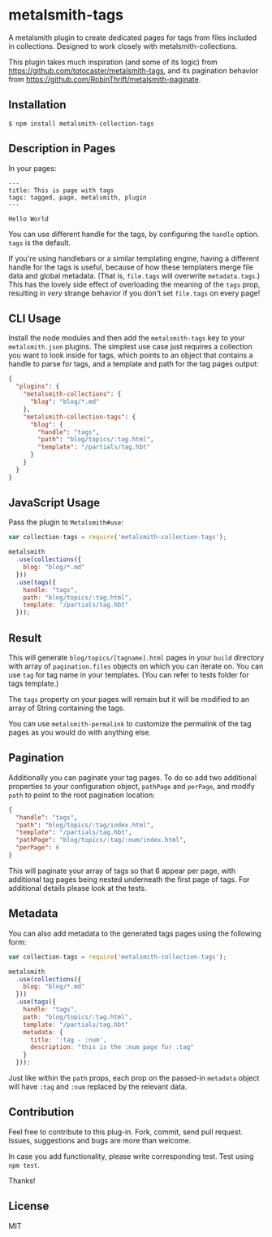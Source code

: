 # metalsmith-tags

  A metalsmith plugin to create dedicated pages for tags from files included in 
  collections. Designed to work closely with metalsmith-collections.

  This plugin takes much inspiration (and some of its logic) from 
  <https://github.com/totocaster/metalsmith-tags>, and its pagination behavior 
  from <https://github.com/RobinThrift/metalsmith-paginate>.

## Installation

    $ npm install metalsmith-collection-tags

## Description in Pages

  In your pages:

```
---
title: This is page with tags
tags: tagged, page, metalsmith, plugin
---

Hello World
```

  You can use different handle for the tags, by configuring the `handle` option. 
  `tags` is the default.

  If you're using handlebars or a similar templating engine, having a different 
  handle for the tags is useful, because of how these templaters merge file data
  and global metadata. (That is, `file.tags` will overwrite `metadata.tags`.) 
  This has the lovely side effect of overloading the meaning of the `tags` prop,
  resulting in *very* strange behavior if you don't set `file.tags` on every 
  page!

## CLI Usage

  Install the node modules and then add the `metalsmith-tags` key to your 
  `metalsmith.json` plugins. The simplest use case just requires a collection 
  you want to look inside for tags, which points to an object that contains a 
  handle to parse for tags, and a template and path for the tag pages output:

```json
{
  "plugins": {
    "metalsmith-collections": {
      "blog": "blog/*.md"
    },
    "metalsmith-collection-tags": {
      "blog": {
        "handle": "tags",
        "path": "blog/topics/:tag.html",
        "template": "/partials/tag.hbt"
      }
    }
  }
}
```

## JavaScript Usage

  Pass the plugin to `Metalsmith#use`:

```js
var collection-tags = require('metalsmith-collection-tags');

metalsmith
  .use(collections({
    blog: "blog/*.md"
  }))
  .use(tags({
    handle: "tags",
    path: "blog/topics/:tag.html",
    template: "/partials/tag.hbt"
  }));
```

## Result

  This will generate `blog/topics/[tagname].html` pages in your `build` 
  directory with array of `pagination.files` objects on which you can iterate 
  on. You can use `tag` for tag name in your templates. (You can refer to tests 
  folder for tags template.)

  The `tags` property on your pages will remain but it will be modified to an 
  array of String containing the tags.

  You can use `metalsmith-permalink` to customize the permalink of the tag 
  pages as you would do with anything else.

## Pagination

  Additionally you can paginate your tag pages.  To do so add two additional 
  properties to your configuration object, `pathPage` and `perPage`, and modify 
  `path` to point to the root pagination location:

```json
{
  "handle": "tags",
  "path": "blog/topics/:tag/index.html",
  "template": "/partials/tag.hbt",
  "pathPage": "blog/topics/:tag/:num/index.html",
  "perPage": 6
}
```

  This will paginate your array of tags so that 6 appear per page, with 
  additional tag pages being nested underneath the first page of tags. For 
  additional details please look at the tests.

## Metadata

  You can also add metadata to the generated tags pages using the following 
  form:

```js
var collection-tags = require('metalsmith-collection-tags');

metalsmith
  .use(collections({
    blog: "blog/*.md"
  }))
  .use(tags({
    handle: "tags",
    path: "blog/topics/:tag.html",
    template: "/partials/tag.hbt"
    metadata: {
      title: ':tag - :num',
      description: "this is the :num page for :tag"
    }
  }));
```

  Just like within the `path` props, each prop on the passed-in `metadata` 
  object will have `:tag` and `:num` replaced by the relevant data.

## Contribution

  Feel free to contribute to this plug-in. Fork, commit, send pull request.
  Issues, suggestions and bugs are more than welcome.

  In case you add functionality, please write corresponding test. Test using 
  `npm test`.

  Thanks!

## License

  MIT
